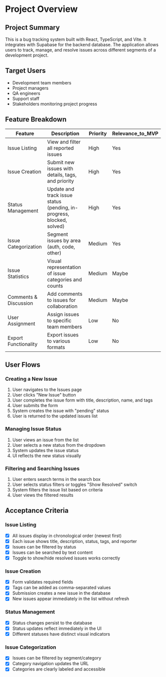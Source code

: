 # Project Overview

## Project Summary
This is a bug tracking system built with React, TypeScript, and Vite. It integrates with Supabase for the backend database. The application allows users to track, manage, and resolve issues across different segments of a development project.

## Target Users
- Development team members
- Project managers
- QA engineers
- Support staff
- Stakeholders monitoring project progress

## Feature Breakdown

| Feature | Description | Priority | Relevance_to_MVP |
|---------|-------------|----------|------------------|
| Issue Listing | View and filter all reported issues | High | Yes |
| Issue Creation | Submit new issues with details, tags, and priority | High | Yes |
| Status Management | Update and track issue status (pending, in-progress, blocked, solved) | High | Yes |
| Issue Categorization | Segment issues by area (auth, code, other) | Medium | Yes |
| Issue Statistics | Visual representation of issue categories and counts | Medium | Maybe |
| Comments & Discussion | Add comments to issues for collaboration | Medium | Maybe |
| User Assignment | Assign issues to specific team members | Low | No |
| Export Functionality | Export issues to various formats | Low | No |

## User Flows

### Creating a New Issue
1. User navigates to the Issues page
2. User clicks "New Issue" button
3. User completes the issue form with title, description, name, and tags
4. User submits the form
5. System creates the issue with "pending" status
6. User is returned to the updated issues list

### Managing Issue Status
1. User views an issue from the list
2. User selects a new status from the dropdown
3. System updates the issue status
4. UI reflects the new status visually

### Filtering and Searching Issues
1. User enters search terms in the search box
2. User selects status filters or toggles "Show Resolved" switch
3. System filters the issue list based on criteria
4. User views the filtered results

## Acceptance Criteria

### Issue Listing
- [x] All issues display in chronological order (newest first)
- [x] Each issue shows title, description, status, tags, and reporter
- [x] Issues can be filtered by status
- [x] Issues can be searched by text content
- [x] Toggle to show/hide resolved issues works correctly

### Issue Creation
- [x] Form validates required fields
- [x] Tags can be added as comma-separated values
- [x] Submission creates a new issue in the database
- [x] New issues appear immediately in the list without refresh

### Status Management
- [x] Status changes persist to the database
- [x] Status updates reflect immediately in the UI
- [x] Different statuses have distinct visual indicators

### Issue Categorization
- [x] Issues can be filtered by segment/category
- [x] Category navigation updates the URL
- [x] Categories are clearly labeled and accessible 